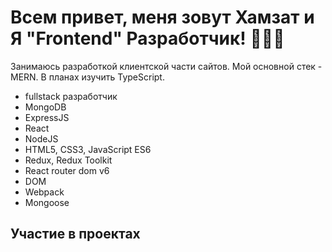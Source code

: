 <h1>Всем привет, меня зовут Хамзат и Я  "Frontend"  Разработчик! 👨🏻‍💻</h1>
  
  <p>Занимаюсь разработкой клиентской части сайтов. Мой основной стек - MERN.
                   В планах изучить TypeScript.
</p>

<ul>
<li>fullstack разработчик</li>
  <li>MongoDB</li>
  <li>ExpressJS</li>
  <li>React</li>
  <li>NodeJS</li>
  <li>HTML5, CSS3, JavaScript ES6</li>
  <li>Redux, Redux Toolkit</li>
  <li>React router dom v6</li>
  <li>DOM</li>
  <li>Webpack</li>
  <li>Mongoose</li>
</ul>

<h2>Участие в проектах</h2>
</hr>
